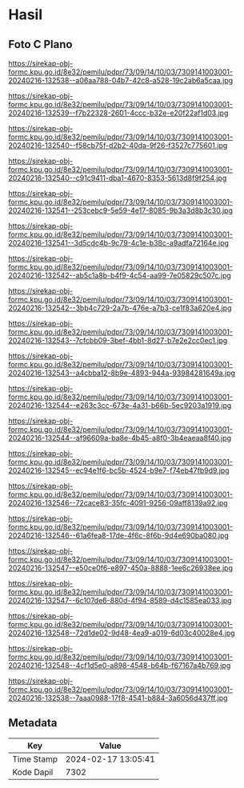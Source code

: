 # Hasil

## Foto C Plano

https://sirekap-obj-formc.kpu.go.id/8e32/pemilu/pdpr/73/09/14/10/03/7309141003001-20240216-132538--a06aa788-04b7-42c8-a528-19c2ab6a5caa.jpg

https://sirekap-obj-formc.kpu.go.id/8e32/pemilu/pdpr/73/09/14/10/03/7309141003001-20240216-132539--f7b22328-2601-4ccc-b32e-e20f22af1d03.jpg

https://sirekap-obj-formc.kpu.go.id/8e32/pemilu/pdpr/73/09/14/10/03/7309141003001-20240216-132540--f58cb75f-d2b2-40da-9f26-f3527c775601.jpg

https://sirekap-obj-formc.kpu.go.id/8e32/pemilu/pdpr/73/09/14/10/03/7309141003001-20240216-132540--c91c9411-dba1-4670-8353-5613d8f9f254.jpg

https://sirekap-obj-formc.kpu.go.id/8e32/pemilu/pdpr/73/09/14/10/03/7309141003001-20240216-132541--253cebc9-5e59-4e17-8085-9b3a3d8b3c30.jpg

https://sirekap-obj-formc.kpu.go.id/8e32/pemilu/pdpr/73/09/14/10/03/7309141003001-20240216-132541--3d5cdc4b-9c79-4c1e-b38c-a9adfa72164e.jpg

https://sirekap-obj-formc.kpu.go.id/8e32/pemilu/pdpr/73/09/14/10/03/7309141003001-20240216-132542--ab5c1a8b-b4f9-4c54-aa99-7e05829c507c.jpg

https://sirekap-obj-formc.kpu.go.id/8e32/pemilu/pdpr/73/09/14/10/03/7309141003001-20240216-132542--3bb4c729-2a7b-476e-a7b3-ce1f83a620e4.jpg

https://sirekap-obj-formc.kpu.go.id/8e32/pemilu/pdpr/73/09/14/10/03/7309141003001-20240216-132543--7cfcbb09-3bef-4bb1-8d27-b7e2e2cc0ec1.jpg

https://sirekap-obj-formc.kpu.go.id/8e32/pemilu/pdpr/73/09/14/10/03/7309141003001-20240216-132543--a4cbba12-8b9e-4893-944a-93984281649a.jpg

https://sirekap-obj-formc.kpu.go.id/8e32/pemilu/pdpr/73/09/14/10/03/7309141003001-20240216-132544--e263c3cc-673e-4a31-b66b-5ec9203a1919.jpg

https://sirekap-obj-formc.kpu.go.id/8e32/pemilu/pdpr/73/09/14/10/03/7309141003001-20240216-132544--af96609a-ba8e-4b45-a8f0-3b4eaeaa8f40.jpg

https://sirekap-obj-formc.kpu.go.id/8e32/pemilu/pdpr/73/09/14/10/03/7309141003001-20240216-132545--ec94e1f6-bc5b-4524-b9e7-f74eb47fb9d9.jpg

https://sirekap-obj-formc.kpu.go.id/8e32/pemilu/pdpr/73/09/14/10/03/7309141003001-20240216-132546--72cace83-35fc-4091-9256-09aff8139a92.jpg

https://sirekap-obj-formc.kpu.go.id/8e32/pemilu/pdpr/73/09/14/10/03/7309141003001-20240216-132546--61a6fea8-17de-4f6c-8f6b-9d4e690ba080.jpg

https://sirekap-obj-formc.kpu.go.id/8e32/pemilu/pdpr/73/09/14/10/03/7309141003001-20240216-132547--e50ce0f6-e897-450a-8888-1ee6c26938ee.jpg

https://sirekap-obj-formc.kpu.go.id/8e32/pemilu/pdpr/73/09/14/10/03/7309141003001-20240216-132547--6c107de6-880d-4f94-8589-d4c1585ea033.jpg

https://sirekap-obj-formc.kpu.go.id/8e32/pemilu/pdpr/73/09/14/10/03/7309141003001-20240216-132548--72d1de02-9d48-4ea9-a019-6d03c40028e4.jpg

https://sirekap-obj-formc.kpu.go.id/8e32/pemilu/pdpr/73/09/14/10/03/7309141003001-20240216-132548--4cf1d5e0-a898-4548-b64b-f67167a4b769.jpg

https://sirekap-obj-formc.kpu.go.id/8e32/pemilu/pdpr/73/09/14/10/03/7309141003001-20240216-132538--7aaa0988-17f8-4541-b884-3a6056d437ff.jpg


## Metadata

| Key        | Value               |
| ---------- | ------------------- |
| Time Stamp | 2024-02-17 13:05:41 |
| Kode Dapil | 7302                |



